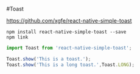 #Toast

https://github.com/xgfe/react-native-simple-toast


```
npm install react-native-simple-toast --save
npm link
```

```js
import Toast from 'react-native-simple-toast';

Toast.show('This is a toast.');
Toast.show('This is a long toast.',Toast.LONG);
```